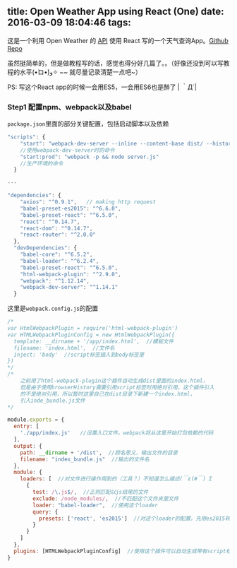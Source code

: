 title: Open Weather App using React (One)
date: 2016-03-09 18:04:46
tags:
---
这是一个利用 Open Weather 的 [API](http://openweathermap.org/api) 使用 React 写的一个天气查询App。[Github Repo](https://github.com/troywith77/react-weather)

虽然挺简单的，但是做教程写的话，感觉也得分好几篇了。。（好像还没到可以写教程的水平(•̀ロ•́)و✧ ~~ 就尽量记录清楚一点吧~）

PS: 写这个React app的时候一会用ES5，一会用ES6也是醉了 | ｀Д´|

### Step1 配置npm、webpack以及babel
`package.json`里面的部分关键配置，包括启动脚本以及依赖
```javascript
"scripts": {
    "start": "webpack-dev-server --inline --content-base dist/ --history-api-fallback",
    //使用webpack-dev-server时的命令
    "start:prod": "webpack -p && node server.js"
    //生产环境的命令
  }

---

"dependencies": {
    "axios": "^0.9.1",   // making http request
    "babel-preset-es2015": "^6.6.0",
    "babel-preset-react": "^6.5.0",
    "react": "^0.14.7",
    "react-dom": "^0.14.7",
    "react-router": "^2.0.0"
  },
  "devDependencies": {
    "babel-core": "^6.5.2",
    "babel-loader": "^6.2.4",
    "babel-preset-react": "^6.5.0",
    "html-webpack-plugin": "^2.9.0",
    "webpack": "^1.12.14",
    "webpack-dev-server": "^1.14.1"
  }
```
这里是`webpack.config.js`的配置
```javascript
/*
var HtmlWebpackPlugin = require('html-webpack-plugin')
var HTMLWebpackPluginConfig = new HtmlWebpackPlugin({
  template: __dirname + '/app/index.html',  //模板文件
  filename: 'index.html',  //文件名
  inject: 'body'  //script标签插入到body标签里
})
*/
/*
    之前用了html-webpack-plugin这个插件自动生成dist里面的index.html，
    但是由于使用browserHistory需要引用script标签时用绝对引用，这个插件引入
    的不是绝对引用，所以暂时这里自己在dist目录下新建一个index.html，
    引入inde_bundle.js文件
*/

module.exports = {
  entry: [
    './app/index.js'   //设置入口文件，webpack将从这里开始打包依赖的代码
  ],
  output: {
    path: __dirname + '/dist',  //顾名思义，输出文件的目录
    filename: "index_bundle.js"  //输出的文件名
  },
  module: {
    loaders: [  //对文件进行操作用到的（工具？）不知道怎么描述(￣ε(#￣) Σ
      {
        test: /\.js$/,  //正则匹配以js结尾的文件
        exclude: /node_modules/,  //不匹配这个文件夹里文件
        loader: "babel-loader",  //使用这个loader
        query: {
          presets: ['react', 'es2015']  //对这个loader的配置，先用es2015转换一下再用react的语法转换
        }
      }
    ]
  },
  plugins: [HTMLWebpackPluginConfig]  //使用这个插件可以自动生成带有script标签的html文件，配置在顶上
}
```

